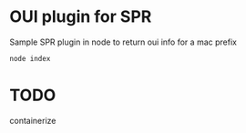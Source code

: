# OUI plugin for SPR

Sample SPR plugin in node to return oui info for a mac prefix

```sh
node index
```

# TODO
containerize